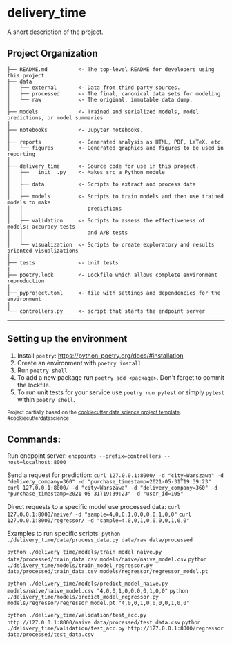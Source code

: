 delivery_time
==============================

A short description of the project.

Project Organization
------------

    ├── README.md          <- The top-level README for developers using this project.
    ├── data
    │   ├── external       <- Data from third party sources.
    │   ├── processed      <- The final, canonical data sets for modeling.
    │   └── raw            <- The original, immutable data dump.
    │
    ├── models             <- Trained and serialized models, model predictions, or model summaries
    │
    ├── notebooks          <- Jupyter notebooks.
    │
    ├── reports            <- Generated analysis as HTML, PDF, LaTeX, etc.
    │   └── figures        <- Generated graphics and figures to be used in reporting
    │
    ├── delivery_time      <- Source code for use in this project.
    │   ├── __init__.py    <- Makes src a Python module
    │   │
    │   ├── data           <- Scripts to extract and process data
    │   │   
    │   ├── models         <- Scripts to train models and then use trained models to make
    │   │                     predictions
    │   │   
    │   ├── validation     <- Scripts to assess the effectiveness of models: accuracy tests
    │   │                     and A/B tests
    │   │   
    │   └── visualization  <- Scripts to create exploratory and results oriented visualizations
    │      
    ├── tests              <- Unit tests
    |
    ├── poetry.lock        <- Lockfile which allows complete environment reproduction
    │
    ├── pyproject.toml     <- file with settings and dependencies for the environment
    │
    └── controllers.py     <- script that starts the endpoint server


--------


Setting up the environment
------------

1. Install `poetry`: https://python-poetry.org/docs/#installation
2. Create an environment with `poetry install`
3. Run `poetry shell`
4. To add a new package run `poetry add <package>`. Don't forget to commit the lockfile.
5. To run unit tests for your service use `poetry run pytest` or simply `pytest` within `poetry shell`.

<p><small>Project partially based on the <a target="_blank" href="https://drivendata.github.io/cookiecutter-data-science/">cookiecutter data science project template</a>. #cookiecutterdatascience</small></p>


Commands:
-------------

Run endpoint server:
`endpoints --prefix=controllers --host=localhost:8000`

Send a request for prediction:
`curl 127.0.0.1:8000/ -d "city=Warszawa" -d "delivery_company=360" -d "purchase_timestamp=2021-05-31T19:39:23"`
`curl 127.0.0.1:8000/ -d "city=Warszawa" -d "delivery_company=360" -d "purchase_timestamp=2021-05-31T19:39:23" -d "user_id=105"`

Direct requests to a specific model use processed data:
`curl 127.0.0.1:8000/naive/ -d "sample=4,0,0,1,0,0,0,0,1,0,0"`
`curl 127.0.0.1:8000/regressor/ -d "sample=4,0,0,1,0,0,0,0,1,0,0"`

Examples to run specific scripts:
`python ./delivery_time/data/process_data.py data/raw data/processed`

`python ./delivery_time/models/train_model_naive.py data/processed/train_data.csv models/naive/naive_model.csv`
`python ./delivery_time/models/train_model_regressor.py data/processed/train_data.csv models/regressor/regressor_model.pt`

`python ./delivery_time/models/predict_model_naive.py models/naive/naive_model.csv "4,0,0,1,0,0,0,0,1,0,0"`
`python ./delivery_time/models/predict_model_regressor.py models/regressor/regressor_model.pt "4,0,0,1,0,0,0,0,1,0,0"`

`python ./delivery_time/validation/test_acc.py http://127.0.0.1:8000/naive data/processed/test_data.csv`
`python ./delivery_time/validation/test_acc.py http://127.0.0.1:8000/regressor data/processed/test_data.csv`
